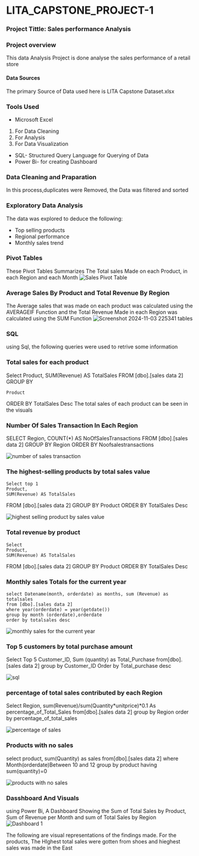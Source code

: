 # LITA_CAPSTONE_PROJECT-1

### Project Tittle: Sales performance Analysis

### Project overview
This data Analysis Project is done analyse the sales performance of a retail store

#### Data Sources
The primary Source of Data used here is LITA Capstone Dataset.xlsx

### Tools Used
- Microsoft Excel
 1. For Data Cleaning
 2. For Analysis
 3. For Data Visualization
 
- SQL- Structured Query Language for Querying of Data
- Power Bi- for creating Dashboard
  
### Data Cleaning and Praparation
 In this process,duplicates were Removed, the Data was filtered and sorted

 ### Exploratory Data Analysis
 The data was explored to deduce the following:
 - Top selling products
 - Regional performance
 - Monthly sales trend

### Pivot Tables
These Pivot Tables Summarizes The Total sales Made on each Product, in each Region and each Month
![Sales Pivot Table](https://github.com/user-attachments/assets/0a6edf40-f438-4eba-8e39-6cd635311665)

### Average Sales By Product and Total Revenue By Region
The Average sales that was made on each product was calculated using the AVERAGEIF Function and the Total Revenue Made in each Region was calculated using the SUM Function
![Screenshot 2024-11-03 225341 tables](https://github.com/user-attachments/assets/c2fd797a-e593-4cf3-82de-4fbc314025c4)

### SQL
using Sql, the following queries were used to retrive some information

### Total sales for each product
Select 
	Product,
	SUM(Revenue) AS TotalSales
FROM 
	[dbo].[sales data 2]
GROUP BY 

	Product
ORDER BY 
	TotalSales Desc
 The total sales of each product can be seen in the visuals

 
 ### Number Of Sales Transaction In Each Region
SELECT
	Region,
	COUNT(*) AS NoOfSalesTransactions
FROM
	[dbo].[sales data 2]
GROUP BY 
	Region
ORDER BY Noofsalestransactions

![number of sales transaction](https://github.com/user-attachments/assets/893ac723-f46b-4df9-9f5a-0d0b0aeecad0)
 
 ### The highest-selling products by total sales value
	Select top 1 
	Product,
	SUM(Revenue) AS TotalSales
FROM 
	[dbo].[sales data 2]
GROUP BY 
	Product
ORDER BY 
	TotalSales Desc

![highest selling product by sales value](https://github.com/user-attachments/assets/324586a0-6021-4941-92a7-1b682cff7bcc)

 ### Total revenue by product
	Select 
	Product,
	SUM(Revenue) AS TotalSales
FROM 
	[dbo].[sales data 2]
GROUP BY 
	Product
ORDER BY 
	TotalSales Desc


 ### Monthly sales Totals for the current year
	select Datename(month, orderdate) as months, sum (Revenue) as totalsales
	from [dbo].[sales data 2]
	where year(orderdate) = year(getdate())
	group by month (orderdate),orderdate
	order by totalsales desc
 ![monthly sales for the current year](https://github.com/user-attachments/assets/42f4b740-e6e6-4ee7-b253-03fe75134c4e)

 
### Top 5 customers by total purchase amount
Select Top 5 Customer_ID, Sum (quantity) as Total_Purchase
from[dbo].[sales data 2]
group by Customer_ID
Order by Total_purchase desc

![sql](https://github.com/user-attachments/assets/f79d4720-08b9-4d07-a317-74002894a3ed)

### percentage of total sales contributed by each Region
Select Region, sum(Revenue)/sum(Quantity*unitprice)*0.1 As percentage_of_Total_Sales
from[dbo].[sales data 2]
group by Region
order by percentage_of_total_sales

![percentage of sales](https://github.com/user-attachments/assets/cb047b00-2a28-406e-9e5c-44467c10453d)

### Products with no sales
select product, sum(Quantity) as sales from[dbo].[sales data 2]
where Month(orderdate)Between 10 and 12
group by product having sum(quantity)=0

![products with no sales](https://github.com/user-attachments/assets/d385f5c5-336f-49de-b966-80ac36812e21)

### Dasshboard And Visuals
using Power Bi, A Dashboard Showing the Sum of Total Sales by Product, Sum of Revenue per Month and sum of Total Sales by Region
![Dashboard 1](https://github.com/user-attachments/assets/3711cf1e-7338-4db2-a66c-5d0048e89212)

The following are visual representations of the findings made. 
For the products, The HIghest total sales were gotten from shoes and hieghest sales was made in the East



